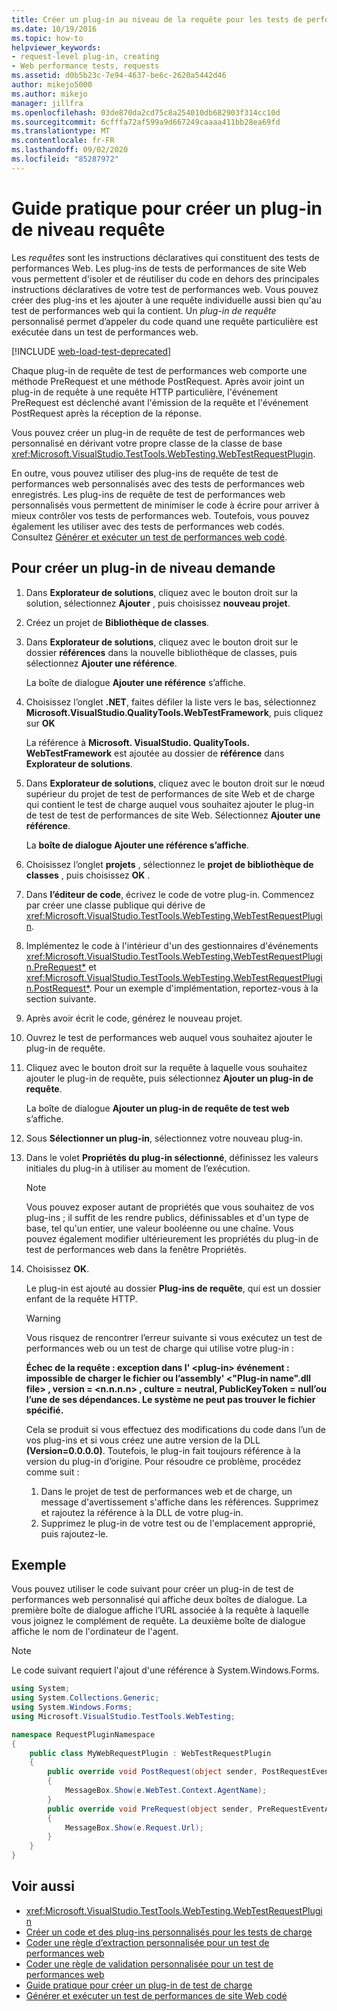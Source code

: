 ```yaml
---
title: Créer un plug-in au niveau de la requête pour les tests de performances web
ms.date: 10/19/2016
ms.topic: how-to
helpviewer_keywords:
- request-level plug-in, creating
- Web performance tests, requests
ms.assetid: d0b5b23c-7e94-4637-be6c-2620a5442d46
author: mikejo5000
ms.author: mikejo
manager: jillfra
ms.openlocfilehash: 03de870da2cd75c8a254010db682903f314cc10d
ms.sourcegitcommit: 6cfffa72af599a9d667249caaaa411bb28ea69fd
ms.translationtype: MT
ms.contentlocale: fr-FR
ms.lasthandoff: 09/02/2020
ms.locfileid: "85287972"
---
```

# <a name="how-to-create-a-request-level-plug-in"></a>Guide pratique pour créer un plug-in de niveau requête

Les *requêtes* sont les instructions déclaratives qui constituent des tests de performances Web. Les plug-ins de tests de performances de site Web vous permettent d'isoler et de réutiliser du code en dehors des principales instructions déclaratives de votre test de performances web. Vous pouvez créer des plug-ins et les ajouter à une requête individuelle aussi bien qu'au test de performances web qui la contient. Un *plug-in de requête* personnalisé permet d’appeler du code quand une requête particulière est exécutée dans un test de performances web.

[!INCLUDE [web-load-test-deprecated](includes/web-load-test-deprecated.md)]

Chaque plug-in de requête de test de performances web comporte une méthode PreRequest et une méthode PostRequest. Après avoir joint un plug-in de requête à une requête HTTP particulière, l'événement PreRequest est déclenché avant l'émission de la requête et l'événement PostRequest après la réception de la réponse.

Vous pouvez créer un plug-in de requête de test de performances web personnalisé en dérivant votre propre classe de la classe de base <xref:Microsoft.VisualStudio.TestTools.WebTesting.WebTestRequestPlugin>.

En outre, vous pouvez utiliser des plug-ins de requête de test de performances web personnalisés avec des tests de performances web enregistrés. Les plug-ins de requête de test de performances web personnalisés vous permettent de minimiser le code à écrire pour arriver à mieux contrôler vos tests de performances web. Toutefois, vous pouvez également les utiliser avec des tests de performances web codés. Consultez [Générer et exécuter un test de performances web codé](../test/generate-and-run-a-coded-web-performance-test.md).

## <a name="to-create-a-request-level-plug-in"></a>Pour créer un plug-in de niveau demande

1. Dans **Explorateur de solutions**, cliquez avec le bouton droit sur la solution, sélectionnez **Ajouter** , puis choisissez **nouveau projet**.

2. Créez un projet de **Bibliothèque de classes**.

3. Dans **Explorateur de solutions**, cliquez avec le bouton droit sur le dossier **références** dans la nouvelle bibliothèque de classes, puis sélectionnez **Ajouter une référence**.

     La boîte de dialogue **Ajouter une référence** s’affiche.

4. Choisissez l’onglet **.NET**, faites défiler la liste vers le bas, sélectionnez **Microsoft.VisualStudio.QualityTools.WebTestFramework**, puis cliquez sur **OK**

     La référence à **Microsoft. VisualStudio. QualityTools. WebTestFramework** est ajoutée au dossier de **référence** dans **Explorateur de solutions**.

5. Dans **Explorateur de solutions**, cliquez avec le bouton droit sur le nœud supérieur du projet de test de performances de site Web et de charge qui contient le test de charge auquel vous souhaitez ajouter le plug-in de test de test de performances de site Web. Sélectionnez **Ajouter une référence**.

     La **boîte de dialogue Ajouter une référence s’affiche**.

6. Choisissez l’onglet **projets** , sélectionnez le **projet de bibliothèque de classes** , puis choisissez **OK** .

7. Dans **l’éditeur de code**, écrivez le code de votre plug-in. Commencez par créer une classe publique qui dérive de <xref:Microsoft.VisualStudio.TestTools.WebTesting.WebTestRequestPlugin>.

8. Implémentez le code à l'intérieur d'un des gestionnaires d'événements <xref:Microsoft.VisualStudio.TestTools.WebTesting.WebTestRequestPlugin.PreRequest*> et <xref:Microsoft.VisualStudio.TestTools.WebTesting.WebTestRequestPlugin.PostRequest*>. Pour un exemple d'implémentation, reportez-vous à la section suivante.

9. Après avoir écrit le code, générez le nouveau projet.

10. Ouvrez le test de performances web auquel vous souhaitez ajouter le plug-in de requête.

11. Cliquez avec le bouton droit sur la requête à laquelle vous souhaitez ajouter le plug-in de requête, puis sélectionnez **Ajouter un plug-in de requête**.

     La boîte de dialogue **Ajouter un plug-in de requête de test web** s’affiche.

12. Sous **Sélectionner un plug-in**, sélectionnez votre nouveau plug-in.

13. Dans le volet **Propriétés du plug-in sélectionné**, définissez les valeurs initiales du plug-in à utiliser au moment de l’exécution.

    > [!NOTE]
    > Vous pouvez exposer autant de propriétés que vous souhaitez de vos plug-ins ; il suffit de les rendre publics, définissables et d'un type de base, tel qu'un entier, une valeur booléenne ou une chaîne. Vous pouvez également modifier ultérieurement les propriétés du plug-in de test de performances web dans la fenêtre Propriétés.

14. Choisissez **OK**.

     Le plug-in est ajouté au dossier **Plug-ins de requête**, qui est un dossier enfant de la requête HTTP.

    > [!WARNING]
    > Vous risquez de rencontrer l’erreur suivante si vous exécutez un test de performances web ou un test de charge qui utilise votre plug-in :
    >
    > **Échec de la requête : exception dans l' \<plug-in> événement : impossible de charger le fichier ou l’assembly' \<"Plug-in name".dll file> , version = \<n.n.n.n> , culture = neutral, PublicKeyToken = null’ou l’une de ses dépendances. Le système ne peut pas trouver le fichier spécifié.**
    >
    > Cela se produit si vous effectuez des modifications du code dans l’un de vos plug-ins et si vous créez une autre version de la DLL **(Version=0.0.0.0)**. Toutefois, le plug-in fait toujours référence à la version du plug-in d’origine. Pour résoudre ce problème, procédez comme suit :
    >
    > 1. Dans le projet de test de performances web et de charge, un message d'avertissement s'affiche dans les références. Supprimez et rajoutez la référence à la DLL de votre plug-in.
    > 2. Supprimez le plug-in de votre test ou de l'emplacement approprié, puis rajoutez-le.

## <a name="example"></a>Exemple

Vous pouvez utiliser le code suivant pour créer un plug-in de test de performances web personnalisé qui affiche deux boîtes de dialogue. La première boîte de dialogue affiche l’URL associée à la requête à laquelle vous joignez le complément de requête. La deuxième boîte de dialogue affiche le nom de l'ordinateur de l'agent.

> [!NOTE]
> Le code suivant requiert l'ajout d'une référence à System.Windows.Forms.

```csharp
using System;
using System.Collections.Generic;
using System.Windows.Forms;
using Microsoft.VisualStudio.TestTools.WebTesting;

namespace RequestPluginNamespace
{
    public class MyWebRequestPlugin : WebTestRequestPlugin
    {
        public override void PostRequest(object sender, PostRequestEventArgs e)
        {
            MessageBox.Show(e.WebTest.Context.AgentName);
        }
        public override void PreRequest(object sender, PreRequestEventArgs e)
        {
            MessageBox.Show(e.Request.Url);
        }
    }
}
```

## <a name="see-also"></a>Voir aussi

- <xref:Microsoft.VisualStudio.TestTools.WebTesting.WebTestRequestPlugin>
- [Créer un code et des plug-ins personnalisés pour les tests de charge](../test/create-custom-code-and-plug-ins-for-load-tests.md)
- [Coder une règle d’extraction personnalisée pour un test de performances web](../test/code-a-custom-extraction-rule-for-a-web-performance-test.md)
- [Coder une règle de validation personnalisée pour un test de performances web](../test/code-a-custom-validation-rule-for-a-web-performance-test.md)
- [Guide pratique pour créer un plug-in de test de charge](../test/how-to-create-a-load-test-plug-in.md)
- [Générer et exécuter un test de performances de site Web codé](../test/generate-and-run-a-coded-web-performance-test.md)
